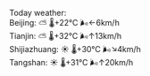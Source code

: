 Today weather:  
Beijing: ⛅️  🌡️+22°C 🌬️←6km/h  
Tianjin: ⛅️  🌡️+32°C 🌬️↑13km/h  
Shijiazhuang: ☀️   🌡️+30°C 🌬️↘4km/h  
Tangshan: ☀️   🌡️+31°C 🌬️↑20km/h  
